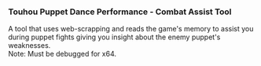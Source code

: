 <h3>Touhou Puppet Dance Performance - Combat Assist Tool</h3>

A tool that uses web-scrapping and reads the game's memory to assist you during puppet fights giving you insight about the enemy puppet's weaknesses.</br>
Note: Must be debugged for x64.
